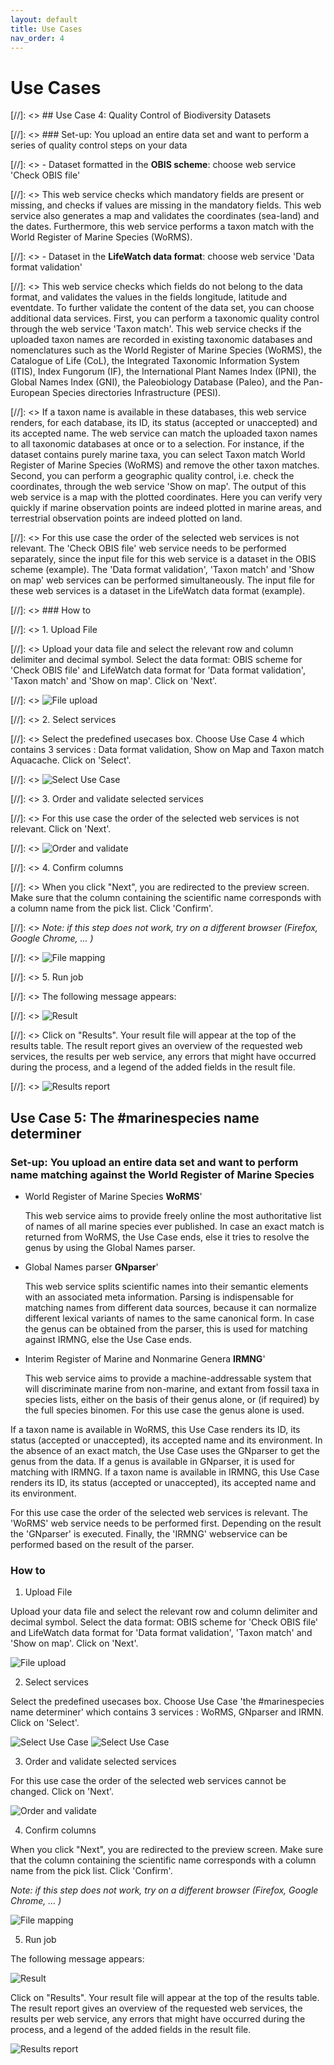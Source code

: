 ```yaml
---
layout: default
title: Use Cases
nav_order: 4
---
```


# Use Cases


[//]: <> ## Use Case 4: Quality Control of Biodiversity Datasets 


[//]: <> ### Set-up: You upload an entire data set and want to perform a series of quality control steps on your data

[//]: <> - Dataset formatted in the **OBIS scheme**: choose web service 'Check OBIS file'

[//]: <>   This web service checks which mandatory fields are present or missing, and checks if values are missing in the mandatory fields. This web service also generates a map and validates the coordinates (sea-land) and the dates. Furthermore, this web service performs a taxon match with the World Register of Marine Species (WoRMS).
  


[//]: <> - Dataset in the **LifeWatch data format**: choose web service 'Data format validation'

[//]: <>   This web service checks which fields do not belong to the data format, and validates the values in the fields longitude, latitude and eventdate. To further validate the content of the data set, you can choose additional data services. First, you can perform a taxonomic quality control through the web service 'Taxon match'. This web service checks if the uploaded taxon names are recorded in existing taxonomic databases and nomenclatures such as the World Register of Marine Species (WoRMS), the Catalogue of Life (CoL), the Integrated Taxonomic Information System (ITIS), Index Fungorum (IF), the International Plant Names Index (IPNI), the Global Names Index (GNI), the Paleobiology Database (Paleo), and the Pan-European Species directories Infrastructure (PESI).
  
  
[//]: <> If a taxon name is available in these databases, this web service renders, for each database, its ID, its status (accepted or unaccepted) and its accepted name. The web service can match the uploaded taxon names to all taxonomic databases at once or to a selection. For instance, if the dataset contains purely marine taxa, you can select Taxon match World Register of Marine Species (WoRMS) and remove the other taxon matches. Second, you can perform a geographic quality control, i.e. check the coordinates, through the web service 'Show on map'. The output of this web service is a map with the plotted coordinates. Here you can verify very quickly if marine observation points are indeed plotted in marine areas, and terrestrial observation points are indeed plotted on land.


[//]: <> For this use case the order of the selected web services is not relevant. The 'Check OBIS file' web service needs to be performed separately, since the input file for this web service is a dataset in the OBIS scheme (example). The 'Data format validation', 'Taxon match' and 'Show on map' web services can be performed simultaneously. The input file for these web services is a dataset in the LifeWatch data format (example).




[//]: <> ### How to

[//]: <> 1. Upload File

[//]: <> Upload your data file and select the relevant row and column delimiter and decimal symbol. Select the data format: OBIS scheme for 'Check OBIS file' and LifeWatch data format for 'Data format validation', 'Taxon match' and 'Show on map'. Click on 'Next'. 


[//]: <> ![File upload](https://github.com/lifewatch/elab-documentation/assets/144227108/a7186c42-fa7d-4d0c-b0fe-11045ff092a9)





[//]: <> 2. Select services

[//]: <> Select the predefined usecases box. Choose Use Case 4 which contains 3 services : Data format validation, Show on Map and Taxon match Aquacache. Click on 'Select'.

[//]: <> ![Select Use Case](https://github.com/lifewatch/elab-documentation/assets/144227108/99fa40f6-e3c6-4cc5-9cf6-f00b2f73444e)





[//]: <> 3. Order and validate selected services

[//]: <> For this use case the order of the selected web services is not relevant. Click on 'Next'.

[//]: <> ![Order and validate](https://github.com/lifewatch/elab-documentation/assets/144227108/7e42e27b-9d5e-4b3e-b118-0abdc35ba8ec)






[//]: <> 4. Confirm columns

[//]: <> When you click "Next", you are redirected to the preview screen. Make sure that the column containing the scientific name corresponds with a column name from the pick list. Click 'Confirm'.

[//]: <> *Note: if this step does not work, try on a different browser (Firefox, Google Chrome, ... )*

[//]: <> ![File mapping](https://github.com/lifewatch/elab-documentation/assets/144227108/7b4dafad-47f4-42bb-9158-96abea06c1d3)





[//]: <> 5. Run job

[//]: <> The following message appears:

[//]: <> ![Result](https://github.com/lifewatch/elab-documentation/assets/144227108/eb31f8aa-e0a3-4ae9-82e7-ad27457b4dd7)




[//]: <> Click on "Results". Your result file will appear at the top of the results table. The result report gives an overview of the requested web services, the results per web service, any errors that might have occurred during the process, and a legend of the added fields in the result file.





[//]: <> ![Results report](https://github.com/lifewatch/elab-documentation/assets/144227108/ba1f48dc-1151-44e3-92e5-3d544764f443)

## Use Case 5: The #marinespecies name determiner 


### Set-up: You upload an entire data set and want to perform name matching against the World Register of Marine Species

- World Register of Marine Species **WoRMS**'

  This web service aims to provide freely online the most authoritative list of names of all marine species ever published. In case an exact match is returned from WoRMS, the Use Case ends, else it tries to resolve the genus by using the Global Names parser.
  


- Global Names parser **GNparser**'

  This web service splits scientific names into their semantic elements with an associated meta information. Parsing is indispensable for matching names from different data sources, because it can normalize different lexical variants of names to the same canonical form. In case the genus can be obtained from the parser, this is used for matching against IRMNG, else the Use Case ends.

- Interim Register of Marine and Nonmarine Genera **IRMNG**'

  This web service aims to provide a machine-addressable system that will discriminate marine from non-marine, and extant from fossil taxa in species lists, either on the basis of their genus alone, or (if required) by the full species binomen. For this use case the genus alone is used.
  
  
If a taxon name is available in WoRMS, this Use Case renders its ID, its status (accepted or unaccepted), its accepted name and its environment. In the absence of an exact match, the Use Case uses the GNparser to get the genus from the data. If a genus is available in GNparser, it is used for matching with IRMNG. If a taxon name is available in IRMNG, this Use Case renders its ID, its status (accepted or unaccepted), its accepted name and its environment.


For this use case the order of the selected web services is relevant. The 'WoRMS' web service needs to be performed first. Depending on the result the 'GNparser' is executed. Finally, the 'IRMNG' webservice can be performed based on the result of the parser.




### How to

1. Upload File

Upload your data file and select the relevant row and column delimiter and decimal symbol. Select the data format: OBIS scheme for 'Check OBIS file' and LifeWatch data format for 'Data format validation', 'Taxon match' and 'Show on map'. Click on 'Next'. 


![File upload](https://github.com/lifewatch/elab-documentation/assets/144227108/a7186c42-fa7d-4d0c-b0fe-11045ff092a9)





2. Select services

Select the predefined usecases box. Choose Use Case 'the #marinespecies name determiner' which contains 3 services : WoRMS, GNparser and IRMN. Click on 'Select'.

![Select Use Case](https://github.com/lifewatch/elab-documentation/assets/144227108/99fa40f6-e3c6-4cc5-9cf6-f00b2f73444e)
![Select Use Case](../assets/images/select_use_case.jpg)





3. Order and validate selected services

For this use case the order of the selected web services cannot be changed. Click on 'Next'.

![Order and validate](../assets/images/order_and_validate.jpg)






4. Confirm columns

When you click "Next", you are redirected to the preview screen. Make sure that the column containing the scientific name corresponds with a column name from the pick list. Click 'Confirm'.

*Note: if this step does not work, try on a different browser (Firefox, Google Chrome, ... )*

![File mapping](../assets/images/mapping.jpg)





5. Run job

The following message appears:

![Result](https://github.com/lifewatch/elab-documentation/assets/144227108/eb31f8aa-e0a3-4ae9-82e7-ad27457b4dd7)




Click on "Results". Your result file will appear at the top of the results table. The result report gives an overview of the requested web services, the results per web service, any errors that might have occurred during the process, and a legend of the added fields in the result file.





![Results report](https://github.com/lifewatch/elab-documentation/assets/144227108/ba1f48dc-1151-44e3-92e5-3d544764f443)
